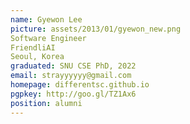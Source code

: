 ```yaml
---
name: Gyewon Lee
picture: assets/2013/01/gyewon_new.png  
Software Engineer  
FriendliAI  
Seoul, Korea  
graduated: SNU CSE PhD, 2022  
email: strayyyyyy@gmail.com
homepage: differentsc.github.io
pgpkey: http://goo.gl/TZ1Ax6
position: alumni
---
```

